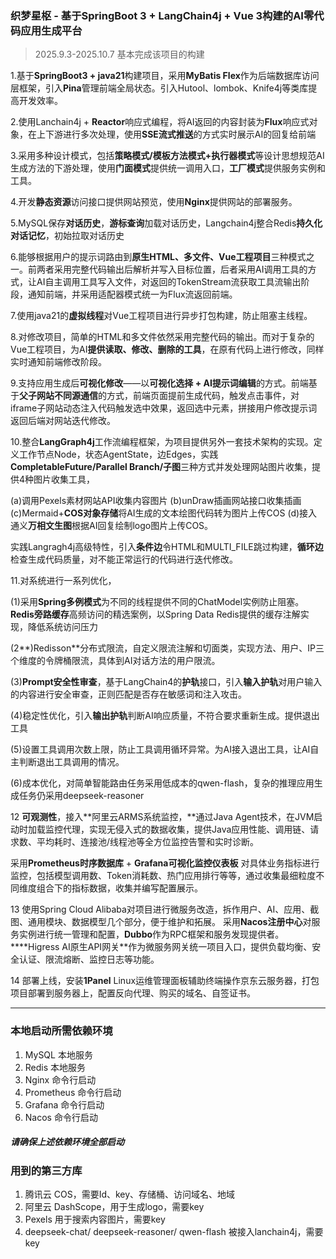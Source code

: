 

### **织梦星枢** - 基于**SpringBoot 3 + LangChain4j** + **Vue 3**构建的AI零代码应用生成平台

> 2025.9.3-2025.10.7 基本完成该项目的构建

1.基于**SpringBoot3 + java21**构建项目，采用**MyBatis Flex**作为后端数据库访问层框架，引入**Pina**管理前端全局状态。引入Hutool、lombok、Knife4j等类库提高开发效率。

2.使用Lanchain4j + **Reactor**响应式编程，将AI返回的内容封装为**Flux**响应式对象，在上下游进行多次处理，使用**SSE流式推送**的方式实时展示AI的回复给前端

3.采用多种设计模式，包括**策略模式/模板方法模式+执行器模式**等设计思想规范AI生成方法的下游处理，使用**门面模式**提供统一调用入口，**工厂模式**提供服务实例和工具。

4.开发**静态资源**访问接口提供网站预览，使用**Nginx**提供网站的部署服务。

5.MySQL保存**对话历史**，**游标查询**加载对话历史，Langchain4j整合Redis**持久化对话记忆**，初始拉取对话历史

6.能够根据用户的提示词路由到**原生HTML、多文件、Vue工程项目**三种模式之一。前两者采用完整代码输出后解析并写入目标位置，后者采用AI调用工具的方式，让AI自主调用工具写入文件，对返回的TokenStream流获取工具流输出阶段，通知前端，并采用适配器模式统一为Flux流返回前端。

7.使用java21的**虚拟线程**对Vue工程项目进行异步打包构建，防止阻塞主线程。

8.对修改项目，简单的HTML和多文件依然采用完整代码的输出。而对于复杂的Vue工程项目，为AI**提供读取、修改、删除的工具**，在原有代码上进行修改，同样实时通知前端修改阶段。

9.支持应用生成后**可视化修改**——以**可视化选择 + AI提示词编辑**的方式。前端基于**父子网站不同源通信**的方式，前端页面提前生成代码，触发点击事件，对iframe子网站动态注入代码触发选中效果，返回选中元素，拼接用户修改提示词返回后端对网站迭代修改。

10.整合**LangGraph4j**工作流编程框架，为项目提供另外一套技术架构的实现。定义工作节点Node，状态AgentState，边Edges，实践**CompletableFuture/Parallel Branch/子图**三种方式并发处理网站图片收集，提供4种图片收集工具，

(a)调用Pexels素材网站API收集内容图片  (b)unDraw插画网站接口收集插画  (c)Mermaid+**COS对象存储**将AI生成的文本绘图代码转为图片上传COS  (d)接入通义**万相文生图**根据AI回复绘制logo图片上传COS。

实践Langragh4j高级特性，引入**条件边**令HTML和MULTI_FILE跳过构建，**循环边**检查生成代码质量，对不能正常运行的代码进行迭代修改。

11.对系统进行一系列优化，

(1)采用**Spring多例模式**为不同的线程提供不同的ChatModel实例防止阻塞。**Redis旁路缓存**高频访问的精选案例，以Spring Data Redis提供的缓存注解实现，降低系统访问压力

(2**)Redisson**分布式限流，自定义限流注解和切面类，实现方法、用户、IP三个维度的令牌桶限流，具体到AI对话方法的用户限流。

(3)**Prompt安全性审查**，基于LangChain4的**护轨**接口，引入**输入护轨**对用户输入的内容进行安全审查，正则匹配是否存在敏感词和注入攻击。

(4)稳定性优化，引入**输出护轨**判断AI响应质量，不符合要求重新生成。提供退出工具

(5)设置工具调用次数上限，防止工具调用循环异常。为AI接入退出工具，让AI自主判断退出工具调用的情况。

(6)成本优化，对简单智能路由任务采用低成本的qwen-flash，复杂的推理应用生成任务仍采用deepseek-reasoner

12 **可观测性**，接入**阿里云ARMS系统监控，**通过Java Agent技术，在JVM启动时加载监控代理，实现无侵入式的数据收集，提供Java应用性能、调用链、请求数、平均耗时、连接池/线程池等全方位监控告警和实时诊断。

采用**Prometheus时序数据库** + **Grafana可视化监控仪表板** 对具体业务指标进行监控，包括模型调用数、Token消耗数、热门应用排行等等，通过收集最细粒度不同维度组合下的指标数据，收集并编写配置展示。

13 使用Spring Cloud Alibaba对项目进行微服务改造，拆作用户、AI、应用、截图、通用模块、数据模型几个部分，便于维护和拓展。 采用**Nacos注册中心**对服务实例进行统一管理和配置，**Dubbo**作为RPC框架和服务发现提供者。****Higress AI原生API网关**作为微服务网关统一项目入口，提供负载均衡、安全认证、限流熔断、监控日志等功能。

14 部署上线，安装**1Panel** Linux运维管理面板辅助终端操作京东云服务器，打包项目部署到服务器上，配置反向代理、购买的域名、自签证书。



-------------------------------------------------------------------------------------------------------------------------------------------------------------------------------------------

### 本地启动所需依赖环境

1) MySQL 本地服务
2) Redis 本地服务
3) Nginx 命令行启动
4) Prometheus 命令行启动
5) Grafana 命令行启动
6) Nacos 命令行启动
##### 请确保上述依赖环境全部启动

### 用到的第三方库
1) 腾讯云 COS，需要Id、key、存储桶、访问域名、地域
2) 阿里云 DashScope，用于生成logo，需要key
3) Pexels 用于搜索内容图片，需要key
4) deepseek-chat/ deepseek-reasoner/ qwen-flash 被接入lanchain4j，需要key

